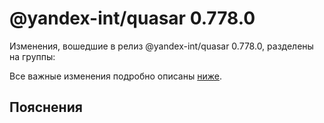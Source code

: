 # @yandex-int/quasar 0.778.0

<!-- ЧЕЛОВЕЧЕСКОЕ ВСТУПЛЕНИЕ -->

Изменения, вошедшие в релиз @yandex-int/quasar 0.778.0, разделены на группы:

Все важные изменения подробно описаны [ниже](#Пояснения).

## Пояснения

